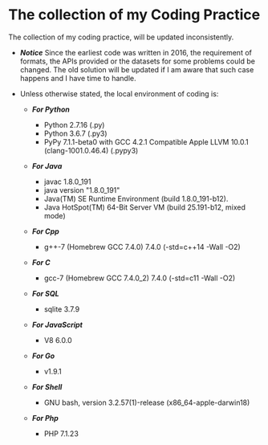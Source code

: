 # The collection of my Coding Practice
The collection of my coding practice, will be updated inconsistently.

* ***Notice*** 
Since the earliest code was written in 2016, the requirement of formats, the APIs provided or the datasets for some problems could be changed. The old solution will be updated if I am aware that such case happens and I have time to handle.

* Unless otherwise stated, the local environment of coding is:

	* ***For Python***
   		* Python 2.7.16 (.py)
		* Python 3.6.7 (.py3)
        * PyPy 7.1.1-beta0 with GCC 4.2.1 Compatible Apple LLVM 10.0.1 (clang-1001.0.46.4) (.pypy3)

	* ***For Java***
		* javac 1.8.0_191
		* java version "1.8.0_191"
		* Java(TM) SE Runtime Environment (build 1.8.0_191-b12).
		* Java HotSpot(TM) 64-Bit Server VM (build 25.191-b12, mixed mode)

	* ***For Cpp***
		* g++-7 (Homebrew GCC 7.4.0) 7.4.0 (-std=c++14 -Wall -O2)

	* ***For C***
		* gcc-7 (Homebrew GCC 7.4.0_2) 7.4.0 (-std=c11 -Wall -O2)

    * ***For SQL***
        * sqlite 3.7.9

    * ***For JavaScript***
        * V8 6.0.0

    * ***For Go***
        * v1.9.1

    * ***For Shell***
        * GNU bash, version 3.2.57(1)-release (x86_64-apple-darwin18)

    * ***For Php***
        * PHP 7.1.23
